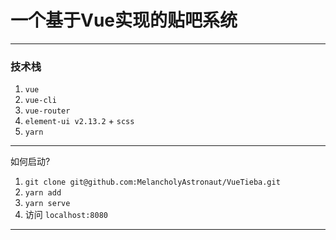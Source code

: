 # 一个基于Vue实现的贴吧系统

---



### 技术栈

1. `vue`
2. `vue-cli`
3. `vue-router`
4. `element-ui v2.13.2` + `scss`
5. `yarn`

---

如何启动?

1.  `git clone git@github.com:MelancholyAstronaut/VueTieba.git`
2.  `yarn add`
3.  `yarn serve`
4.  访问 `localhost:8080`

---